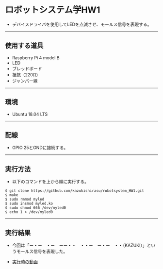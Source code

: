 # **ロボットシステム学HW1**  
- デバイスドライバを使用してLEDを点滅させ、モールス信号を表現する。
***
## **使用する道具**  
- Raspberry Pi 4 model B  
- LED  
- ブレッドボード  
- 抵抗（220Ω）  
- ジャンパー線  
***
## **環境**  
- Ubuntu 18.04 LTS  
***
## **配線**  
- GPIO 25とGNDに接続する。  
***
## **実行方法**  
- 以下のコマンドを上から順に実行する。  
```
$ git clone https://github.com/kazukishirasu/robotsystem_HW1.git  
$ make  
$ sudo rmmod myled  
$ sudo insmod myled.ko  
$ sudo chmod 666 /dev/myled0  
$ echo 1 > /dev/myled0  
```  
***
## **実行結果**  
- 今回は「**－・－　・－　－－・・　・・－　－・－　・・**（KAZUKI）」というモールス信号を表現した。

- [実行時の動画](https://youtu.be/-zq_EfpfOzQ)  
